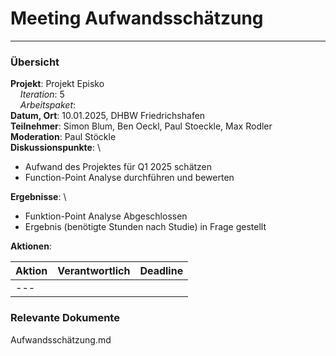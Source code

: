 # Meeting Aufwandsschätzung

---

### Übersicht

**Projekt**: Projekt Episko \
&nbsp;&nbsp;&nbsp;&nbsp;_Iteration_: 5\
&nbsp;&nbsp;&nbsp;&nbsp;_Arbeitspaket_: \
**Datum, Ort**: 10.01.2025, DHBW Friedrichshafen\
**Teilnehmer**: Simon Blum, Ben Oeckl, Paul Stoeckle, Max Rodler\
**Moderation**: Paul Stöckle \
**Diskussionspunkte**: \

- Aufwand des Projektes für Q1 2025 schätzen
- Function-Point Analyse durchführen und bewerten

**Ergebnisse**: \

- Funktion-Point Analyse Abgeschlossen
- Ergebnis (benötigte Stunden nach Studie) in Frage gestellt

**Aktionen**:

| Aktion      | Verantwortlich | Deadline |
|-------------|----------------|----------|
| ---         |                |          |

### Relevante Dokumente

Aufwandsschätzung.md
